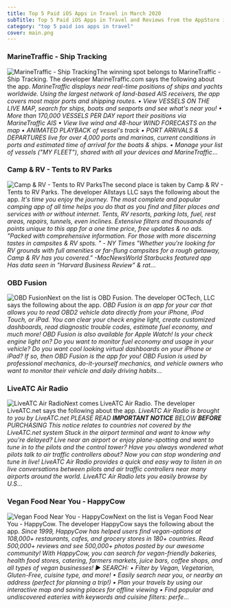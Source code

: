 ```yaml
---
title: Top 5 Paid iOS Apps in Travel in March 2020
subTitle: Top 5 Paid iOS Apps in Travel and Reviews from the AppStore in March 2020.
category: "top 5 paid ios apps in travel"
cover: main.png
---
```


### MarineTraffic - Ship Tracking

![MarineTraffic - Ship Tracking](https://is4-ssl.mzstatic.com/image/thumb/Purple113/v4/30/dd/3e/30dd3e00-6d4f-a7d1-dd6b-e7ce453a8364/AppIcon-1x_U007emarketing-0-0-GLES2_U002c0-512MB-sRGB-0-0-0-85-220-0-0-0-8.png/100x100bb.png)The winning spot belongs to MarineTraffic - Ship Tracking. The developer MarineTraffic.com says the following about the app. _MarineTraffic displays near real-time positions of ships and yachts worldwide.  Using the largest network of land-based AIS receivers, the app covers most major ports and shipping routes.  • View VESSELS ON THE LIVE MAP, search for ships, boats and seaports and see what's near you! • More than 170,000 VESSELS PER DAY report their positions via MarineTraffic AIS • View live wind and 48-hour WIND FORECASTS on the map • ANIMATED PLAYBACK of vessel's track • PORT ARRIVALS & DEPARTURES live for over 4,000 ports and marinas, current conditions in ports and estimated time of arrival for the boats & ships. • Manage your list of vessels ("MY FLEET"), shared with all your devices and MarineTraffic_...

### Camp & RV - Tents to RV Parks

![Camp & RV - Tents to RV Parks](https://is4-ssl.mzstatic.com/image/thumb/Purple113/v4/8e/9b/15/8e9b1500-fcc8-6f28-302b-4e79c2f07d5b/AppIcon-0-1x_U007emarketing-0-0-85-220-7.png/100x100bb.png)The second place is taken by Camp & RV - Tents to RV Parks. The developer Allstays LLC says the following about the app. _It's time you enjoy the journey. The most complete and popular camping app of all time helps you do that as you find and filter places and services with or without internet. Tents, RV resorts, parking lots, fuel, rest areas, repairs, tunnels, even inclines. Extensive filters and thousands of points unique to this app for a one time price, free updates & no ads.  "Packed with comprehensive information. For those with more discerning tastes in campsites & RV spots. " - NY Times  "Whether you're looking for RV grounds with full amenities or far-flung campsites for a rough getaway, Camp & RV has you covered." -MacNewsWorld  Starbucks featured app  Has data seen in "Harvard Business Review" & rat_...

### OBD Fusion

![OBD Fusion](https://is2-ssl.mzstatic.com/image/thumb/Purple113/v4/7f/ec/74/7fec740d-09bb-3fe1-1828-384fde2b2269/AppIcon-0-0-1x_U007emarketing-0-0-0-7-0-85-220.png/100x100bb.png)Next on the list is OBD Fusion. The developer OCTech, LLC says the following about the app. _OBD Fusion is an app for your car that allows you to read OBD2 vehicle data directly from your iPhone, iPod Touch, or iPad. You can clear your check engine light, create customized dashboards, read diagnostic trouble codes, estimate fuel economy, and much more! OBD Fusion is also available for Apple Watch!  Is your check engine light on? Do you want to monitor fuel economy and usage in your vehicle? Do you want cool looking virtual dashboards on your iPhone or iPad? If so, then OBD Fusion is the app for you! OBD Fusion is used by professional mechanics, do-it-yourself mechanics, and vehicle owners who want to monitor their vehicle and daily driving habits_...

### LiveATC Air Radio

![LiveATC Air Radio](https://is4-ssl.mzstatic.com/image/thumb/Purple123/v4/0b/91/0d/0b910d37-3a1e-246f-79e3-fb9e46bc3206/AppIcon-0-0-1x_U007emarketing-0-0-0-6-0-0-sRGB-0-0-0-GLES2_U002c0-512MB-85-220-0-0.png/100x100bb.png)Next comes LiveATC Air Radio. The developer LiveATC.net says the following about the app. _LiveATC Air Radio is brought to you by LiveATC.net PLEASE READ ***IMPORTANT NOTICE*** BELOW **BEFORE** PURCHASING  This notice relates to countries not covered by the LiveATC.net system  Stuck in the airport terminal and want to know why you're delayed? Live near an airport or enjoy plane-spotting and want to tune in to the pilots and the control tower? Have you always wondered what pilots talk to air traffic controllers about? Now you can stop wondering and tune in live!  LiveATC Air Radio provides a quick and easy way to listen in on live conversations between pilots and air traffic controllers near many airports around the world. LiveATC Air Radio lets you easily browse by U.S_...

### Vegan Food Near You - HappyCow

![Vegan Food Near You - HappyCow](https://is4-ssl.mzstatic.com/image/thumb/Purple114/v4/2b/e1/3e/2be13e66-c776-aa42-2ccb-c97d3255c93c/AppIcon-0-0-1x_U007emarketing-0-0-0-7-0-0-sRGB-0-0-0-GLES2_U002c0-512MB-85-220-0-0.png/100x100bb.png)Next on the list is Vegan Food Near You - HappyCow. The developer HappyCow says the following about the app. _Since 1999, HappyCow has helped users find vegan-options at 108,000+ restaurants, cafes, and grocery stores in 180+ countries. Read 500,000+ reviews and see 500,000+ photos posted by our awesome community! With HappyCow, you can search for vegan-friendly bakeries, health food stores, catering, farmers markets, juice bars, coffee shops, and all types of vegan businesses!  ► SEARCH: • Filter by Vegan, Vegetarian, Gluten-Free, cuisine type, and more! • Easily search near you, or nearby an address (perfect for planning a trip!)  • Plan your travels by using our  interactive map and saving places for offline viewing • Find popular and undiscovered eateries with keywords and cuisine filters: perfe_...

